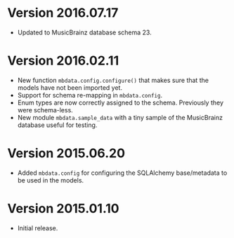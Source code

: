 Version 2016.07.17
==================

- Updated to MusicBrainz database schema 23.

Version 2016.02.11
==================

- New function `mbdata.config.configure()` that makes sure that the models have not been imported yet.
- Support for schema re-mapping in `mbdata.config`.
- Enum types are now correctly assigned to the schema. Previously they were schema-less.
- New module `mbdata.sample_data` with a tiny sample of the MusicBrainz database useful for testing.

Version 2015.06.20
==================

- Added `mbdata.config` for configuring the SQLAlchemy base/metadata to be used in the models.

Version 2015.01.10
==================

- Initial release.
